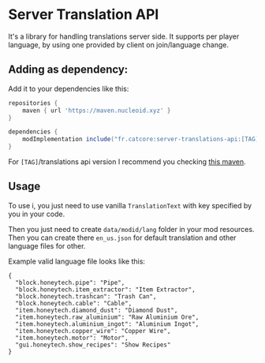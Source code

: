 # Server Translation API
It's a library for handling translations server side. It supports 
per player language, by using one provided by client on join/language change.

## Adding as dependency:
Add it to your dependencies like this:

```groovy
repositories {
	maven { url 'https://maven.nucleoid.xyz' }
}

dependencies {
	modImplementation include("fr.catcore:server-translations-api:[TAG]")
}
```

For `[TAG]`/translations api version I recommend you checking [this maven](https://maven.nucleoid.xyz/fr/catcore/server-translations-api/).

## Usage
To use i, you just need to use vanilla `TranslationText` with key specified by you in your code.

Then you just need to create `data/modid/lang` folder in your mod resources. 
Then you can create there `en_us.json` for default translation and other language files for other.

Example valid language file looks like this:
```
{
  "block.honeytech.pipe": "Pipe",
  "block.honeytech.item_extractor": "Item Extractor",
  "block.honeytech.trashcan": "Trash Can",
  "block.honeytech.cable": "Cable",
  "item.honeytech.diamond_dust": "Diamond Dust",
  "item.honeytech.raw_aluminium": "Raw Aluminium Ore",
  "item.honeytech.aluminium_ingot": "Aluminium Ingot",
  "item.honeytech.copper_wire": "Copper Wire",
  "item.honeytech.motor": "Motor",
  "gui.honeytech.show_recipes": "Show Recipes"
}
```
